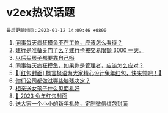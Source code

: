 # v2ex热议话题

`最后更新时间：2023-01-12 14:09:46 +0800`

1. [同事每天疯狂摸鱼不在工位，应该怎么看待？](https://www.v2ex.com/t/908146)
1. [建行是准备关门了么？建行卡被交易限额 3000 一天。](https://www.v2ex.com/t/908184)
1. [以后买房子都要靠自己吗](https://www.v2ex.com/t/908324)
1. [同事每天疯狂摸鱼，如果你是管理者，应该怎么应对？](https://www.v2ex.com/t/908325)
1. [🧧[红包封面] 枫言枫语为大家精心设计兔年红包，快来领吧！🐰](https://www.v2ex.com/t/908405)
1. [你们公司都做过哪些脑残决定？](https://www.v2ex.com/t/908301)
1. [相亲送女孩子什么见面礼好](https://www.v2ex.com/t/908322)
1. [🐰 2023 兔年红包封面](https://www.v2ex.com/t/908354)
1. [送大家一个小小的新年礼物，定制微信红包封面](https://www.v2ex.com/t/908226)

